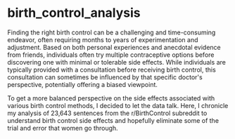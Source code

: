 # birth_control_analysis


Finding the right birth control can be a challenging and time-consuming endeavor, often requiring months to years of experimentation and adjustment. Based on both personal experiences and anecdotal evidence from friends, individuals often try multiple contraceptive options before discovering one with minimal or tolerable side effects. While individuals are typically provided with a consultation before receiving birth control, this consultation can sometimes be influenced by that specific doctor's perspective, potentially offering a biased viewpoint.

To get a more balanced perspective on the side effects associated with various birth control methods, I decided to let the data talk. Here, I chronicle my analysis of 23,643 sentences from the r/BirthControl subreddit to understand birth control side effects and hopefully eliminate some of the trial and error that women go through.
